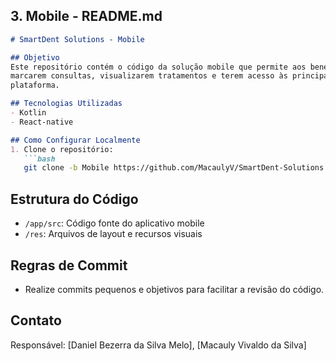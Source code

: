 ## 3. Mobile - README.md

```markdown
# SmartDent Solutions - Mobile

## Objetivo
Este repositório contém o código da solução mobile que permite aos beneficiários da OdontoPrev
marcarem consultas, visualizarem tratamentos e terem acesso às principais funcionalidades da
plataforma.

## Tecnologias Utilizadas
- Kotlin
- React-native

## Como Configurar Localmente
1. Clone o repositório:
   ```bash
   git clone -b Mobile https://github.com/MacaulyV/SmartDent-Solutions.git
   ```

## Estrutura do Código
- `/app/src`: Código fonte do aplicativo mobile
- `/res`: Arquivos de layout e recursos visuais

## Regras de Commit
- Realize commits pequenos e objetivos para facilitar a revisão do código.

## Contato
Responsável: [Daniel Bezerra da Silva Melo], [Macauly Vivaldo da Silva]
